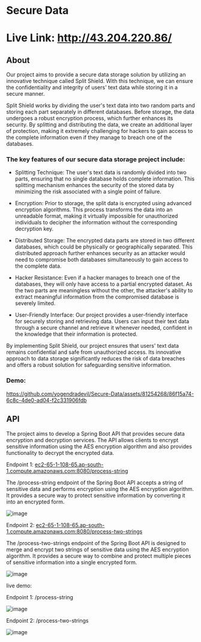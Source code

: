 # Secure Data
# Live Link: http://43.204.220.86/
## About
Our project aims to provide a secure data storage solution by utilizing an innovative technique called Split Shield. With this technique, we can ensure the confidentiality and integrity of users' text data while storing it in a secure manner.

Split Shield works by dividing the user's text data into two random parts and storing each part separately in different databases. Before storage, the data undergoes a robust encryption process, which further enhances its security. By splitting and distributing the data, we create an additional layer of protection, making it extremely challenging for hackers to gain access to the complete information even if they manage to breach one of the databases.

### The key features of our secure data storage project include:

* Splitting Technique: The user's text data is randomly divided into two parts, ensuring that no single database holds complete information. This splitting mechanism enhances the security of the stored data by minimizing the risk associated with a single point of failure.

* Encryption: Prior to storage, the split data is encrypted using advanced encryption algorithms. This process transforms the data into an unreadable format, making it virtually impossible for unauthorized individuals to decipher the information without the corresponding decryption key.

* Distributed Storage: The encrypted data parts are stored in two different databases, which could be physically or geographically separated. This distributed approach further enhances security as an attacker would need to compromise both databases simultaneously to gain access to the complete data.

* Hacker Resistance: Even if a hacker manages to breach one of the databases, they will only have access to a partial encrypted dataset. As the two parts are meaningless without the other, the attacker's ability to extract meaningful information from the compromised database is severely limited.

* User-Friendly Interface: Our project provides a user-friendly interface for securely storing and retrieving data. Users can input their text data through a secure channel and retrieve it whenever needed, confident in the knowledge that their information is protected.

By implementing Split Shield, our project ensures that users' text data remains confidential and safe from unauthorized access. Its innovative approach to data storage significantly reduces the risk of data breaches and offers a robust solution for safeguarding sensitive information.

### Demo:
https://github.com/yogendradevil/Secure-Data/assets/81254268/86f15a74-6c8c-4de0-ad04-f2c331906fdb

## API
The project aims to develop a Spring Boot API that provides secure data encryption and decryption services. The API allows clients to encrypt sensitive information using the AES encryption algorithm and also provides functionality to decrypt the encrypted data.

Endpoint 1: [ec2-65-1-108-65.ap-south-1.compute.amazonaws.com:8080/process-string](url)

The /process-string endpoint of the Spring Boot API accepts a string of sensitive data and performs encryption using the AES encryption algorithm. It provides a secure way to protect sensitive information by converting it into an encrypted form.

![image](https://github.com/yogendradevil/Rest-API-for-split-data-encryption-and-decryption/assets/81254268/dd889e6f-98d0-46a0-8fd9-79e866bdcfdc)

Endpoint 2: [ec2-65-1-108-65.ap-south-1.compute.amazonaws.com:8080/process-two-strings](url)

The /process-two-strings endpoint of the Spring Boot API is designed to merge and encrypt two strings of sensitive data using the AES encryption algorithm. It provides a secure way to combine and protect multiple pieces of sensitive information into a single encrypted form.

![image](https://github.com/yogendradevil/Rest-API-for-split-data-encryption-and-decryption/assets/81254268/0d4fc2fc-15b4-4a70-ac29-6a9f7e8247e1)

live demo:

Endpoint 1: /process-string

![image](https://github.com/yogendradevil/Rest-API-for-split-data-encryption-and-decryption/assets/81254268/d497e014-fde6-4254-84ff-2aa899038955)

Endpoint 2: /process-two-strings

![image](https://github.com/yogendradevil/Rest-API-for-split-data-encryption-and-decryption/assets/81254268/44272666-3a85-49b9-bc13-3fa9f953f4ad)

